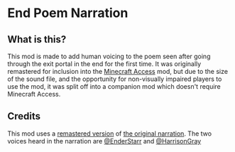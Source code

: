 # End Poem Narration

## What is this?

This mod is made to add human voicing to the poem seen after going through the exit portal in the end for the first
time.
It was originally remastered for inclusion into
the [Minecraft Access](https://github.com/Minecraft-Access/Minecraft-Access) mod,
but due to the size of the sound file, and the opportunity for non-visually impaired players to use the mod, it was
split off into a companion mod which doesn't require Minecraft Access.

## Credits

This mod uses a [remastered version](https://youtube.com/watch?v=fUInNvd9RKw)
of [the original narration](https://www.youtube.com/watch?v=LYY4zdrtWpE).
The two voices heard in the narration are [@EnderStarr](https://youtube.com/@EnderStarr)
and [@HarrisonGray](https://youtube.com/@HarrisonGray)